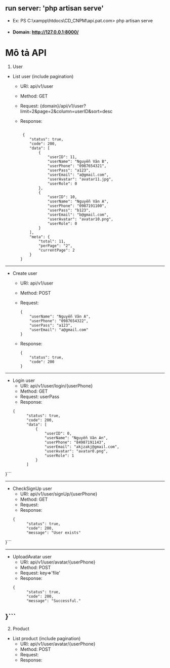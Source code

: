 ## run server: 'php artisan serve'

- Ex: PS C:\xampp\htdocs\CD_CNPM\api.pat.com> php artisan serve
- #### Domain: http://127.0.0.1:8000/

# Mô tả API

1. User

- List user (include pagination)

  - URI: api/v1/user
  - Method: GET
  - Request: {domain}/api/v1/user?limit=2&page=2&column=userID&sort=desc
  - Response:

    ```

     {
        "status": true,
        "code": 200,
        "data": [
            {
                "userID": 11,
                "userName": "Nguyễn Văn B",
                "userPhone": "0987654321",
                "userPass": "a123",
                "userEmail": "a@gmail.com",
                "userAvatar": "avatar11.jpg",
                "userRole": 0
            },
            {
                "userID": 10,
                "userName": "Nguyễn Văn A",
                "userPhone": "0987191100",
                "userPass": "b123",
                "userEmail": "b@gmail.com",
                "userAvatar": "avatar10.png",
                "userRole": 0
            }
        ],
        "meta": {
            "total": 11,
            "perPage": "2",
            "currentPage": 2
        }
    }
    ```

---

- Create user

  - URI: api/v1/user
  - Method: POST
  - Request:

    ```
    {
        "userName": "Nguyễn Văn A",
        "userPhone": "0987654322",
        "userPass": "a123",
        "userEmail": "a@gmail.com"
    }
    ```

  - Response:

    ```
    {
        "status": true,
        "code": 200
    }
    ```

---

- Login user
  - URI: api/v1/user/login/{userPhone}
  - Method: GET
  - Request: userPass
  - Response:
  ```
  {
		"status": true,
		"code": 200,
		"data": [
			{
				"userID": 0,
				"userName": "Nguyễn Văn An",
				"userPhone": "84987191143",
				"userEmail": "akjzakj@gmail.com",
				"userAvatar": "avatar0.png",
				"userRole": 1
			}
		]
}```

---

- CheckSignUp user
  - URI: api/v1/user/signUp/{userPhone}
  - Method: GET
  - Request:
  - Response:
  ```
  {
		"status": true,
		"code": 200,
		"message": "User exists"
}```

---

- UploadAvatar user
  - URI: api/v1/user/avatar/{userPhone}
  - Method: POST
  - Request: key=>'file'
  - Response:
  ```
  {
		"status": true,
		"code": 200,
		"message": "Successful."
}```
---
2. Product

- List product (include pagination)
  - URI: api/v1/user/avatar/{userPhone}
  - Method: POST
  - Request: 
  - Response:
